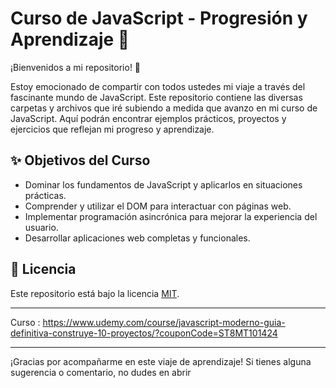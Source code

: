 # Curso de JavaScript - Progresión y Aprendizaje 🚀

¡Bienvenidos a mi repositorio! 🎉

Estoy emocionado de compartir con todos ustedes mi viaje a través del fascinante mundo de JavaScript. Este repositorio contiene las diversas carpetas y archivos que iré subiendo a medida que avanzo en mi curso de JavaScript. Aquí podrán encontrar ejemplos prácticos, proyectos y ejercicios que reflejan mi progreso y aprendizaje.

## ✨ Objetivos del Curso

- Dominar los fundamentos de JavaScript y aplicarlos en situaciones prácticas.
- Comprender y utilizar el DOM para interactuar con páginas web.
- Implementar programación asincrónica para mejorar la experiencia del usuario.
- Desarrollar aplicaciones web completas y funcionales.

## 📜 Licencia


Este repositorio está bajo la licencia [MIT](LICENSE).

---

Curso : https://www.udemy.com/course/javascript-moderno-guia-definitiva-construye-10-proyectos/?couponCode=ST8MT101424

---
¡Gracias por acompañarme en este viaje de aprendizaje! Si tienes alguna sugerencia o comentario, no dudes en abrir
